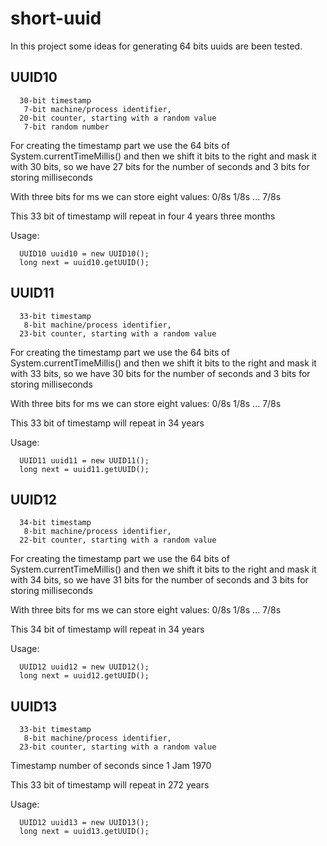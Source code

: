 # short-uuid

In this project some ideas for generating 64 bits uuids are been tested.


## UUID10

```
  30-bit timestamp 
   7-bit machine/process identifier,
  20-bit counter, starting with a random value
   7-bit random number
```

For creating the timestamp part we use the 64 bits of System.currentTimeMillis() and then 
we shift it bits to the right and mask it with 30 bits, so we have 27 bits for the number of seconds and 3 bits for storing milliseconds

With three bits for ms we can store eight values:  0/8s 1/8s ... 7/8s

This 33 bit of timestamp will repeat in four 4 years three months

Usage:

```
  UUID10 uuid10 = new UUID10();
  long next = uuid10.getUUID();
```

## UUID11

```
  33-bit timestamp 
   8-bit machine/process identifier,
  23-bit counter, starting with a random value
```

For creating the timestamp part we use the 64 bits of System.currentTimeMillis() and then
we shift it bits to the right and mask it with 33 bits, so we have 30 bits for the number of seconds and 3 bits for storing milliseconds

With three bits for ms we can store eight values:  0/8s 1/8s ... 7/8s

This 33 bit of timestamp will repeat in 34 years

Usage:

```
  UUID11 uuid11 = new UUID11();
  long next = uuid11.getUUID();
```

## UUID12

```
  34-bit timestamp 
   8-bit machine/process identifier,
  22-bit counter, starting with a random value
```

For creating the timestamp part we use the 64 bits of System.currentTimeMillis() and then
we shift it bits to the right and mask it with 34 bits, so we have 31 bits for the number of seconds and 3 bits for storing milliseconds

With three bits for ms we can store eight values:  0/8s 1/8s ... 7/8s

This 34 bit of timestamp will repeat in 34 years

Usage:

```
  UUID12 uuid12 = new UUID12();
  long next = uuid12.getUUID();
```

## UUID13

```
  33-bit timestamp 
   8-bit machine/process identifier,
  23-bit counter, starting with a random value
```

Timestamp number of seconds since 1 Jam 1970

This 33 bit of timestamp will repeat in 272 years

Usage:

```
  UUID12 uuid13 = new UUID13();
  long next = uuid13.getUUID();
```